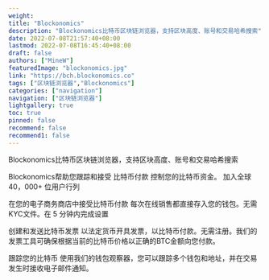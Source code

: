 ```yaml
---
weight: 
title: "Blockonomics"
description: "Blockonomics比特币区块链浏览器，支持区块高度、账号和交易哈希搜索"
date: 2022-07-08T21:57:40+08:00
lastmod: 2022-07-08T16:45:40+08:00
draft: false
authors: ["MineW"]
featuredImage: "blockonomics.jpg"
link: "https://bch.blockonomics.co"
tags: ["区块链浏览器","Blockonomics"]
categories: ["navigation"]
navigation: ["区块链浏览器"]
lightgallery: true
toc: true
pinned: false
recommend: false
recommend1: false
---
```


Blockonomics比特币区块链浏览器，支持区块高度、账号和交易哈希搜索

Blockonomics帮助您跟踪和接受 比特币付款
控制您的比特币资金。
加入全球 40，000+ 位用户行列

在您的电子商务商店中接受比特币付款
每次在线销售都直接存入您的钱包。无需KYC文件。在 5 分钟内完成设置

创建和发送比特币发票
以法定货币开具发票，以比特币付款。无需注册。我们的发票工具可确保根据当前的比特币价格以正确的BTC金额向您付款。

跟踪您的比特币
使用我们的钱包观察器，您可以跟踪多个钱包和地址，并在交易发生时接收电子邮件通知。